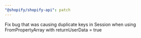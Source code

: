 ```yaml
---
"@shopify/shopify-api": patch
---
```


Fix bug that was causing duplicate keys in Session when using FromPropertyArray with returnUserData = true
